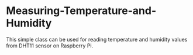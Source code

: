 # Measuring-Temperature-and-Humidity

This simple class can be used for reading temperature and humidity values from DHT11 sensor on Raspberry Pi.
